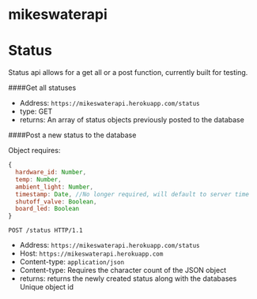 # mikeswaterapi

Status
======
Status api allows for a get all or a post function, currently built for testing.

####Get all statuses
* Address:  `https://mikeswaterapi.herokuapp.com/status`
* type:     GET
* returns:  An array of status objects previously posted to the database

####Post a new status to the database

Object requires:
```javascript
{
  hardware_id: Number,
  temp: Number,
  ambient_light: Number,
  timestamp: Date, //No longer required, will default to server time
  shutoff_valve: Boolean,
  board_led: Boolean
}
```
`POST /status HTTP/1.1`
* Address:  `https://mikeswaterapi.herokuapp.com/status`
* Host: `https://mikeswaterapi.herokuapp.com`
* Content-type: `application/json`
* Content-type: Requires the character count of the JSON object
* returns:  returns the newly created status along with the databases Unique object id
